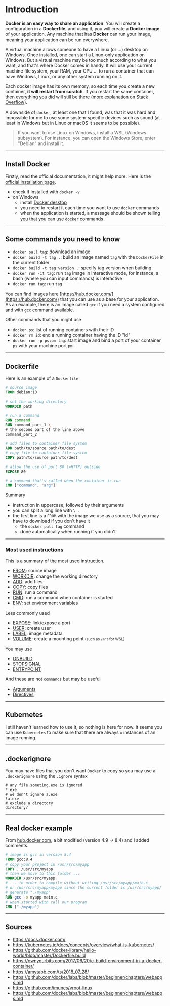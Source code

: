 # Introduction

**Docker is an easy way to share an application**. You will create a configuration in a **Dockerfile**, and using it, you will create a **Docker image** of your application. Any machine that has **Docker** can run your image, meaning your application can be run everywhere.

A virtual machine allows someone to have a Linux (or ...) desktop on Windows. Once installed, one can start a Linux-only application on Windows. But a virtual machine may be too much according to what you want, and that's where Docker comes in handy. It will use your current machine file system, your RAM, your CPU ... 
to run a container that can have Windows, Linux, or any other system running on it.

Each docker image has its own memory, so each time you create a new container, **it will restart from scratch**. If you restart the same container, then everything you did will still be there ([more explanation on Stack Overflow](https://stackoverflow.com/questions/28574433/do-docker-containers-retain-file-changes)).

A downside of `docker`, at least one that I found, was that it was hard and impossible for me to use some system-specific devices such as sound (<span class="text-muted small">at least in Windows but in Linux or macOS it seems to be possible</span>).

> If you want to use Linux on Windows, install a WSL (Windows subsystem). For instance, you can open the Windows Store,  enter "Debian" and install it.

<hr class="sl">

## Install Docker

Firstly, read the official documentation, it might help more.
Here is the [official installation page](https://docs.docker.com/engine/install/).

* check if installed with `docker -v`
* on Windows
  * install [Docker desktop](https://hub.docker.com/editions/community/docker-ce-desktop-windows)
  * you need to restart it each time you want to use `docker` commands
  * when the application is started, a message should be shown
  telling you that you can use `docker` commands

<hr class="sr">

## Some commands you need to know

* `docker pull tag`: download an image
* `docker build -t tag .`: build an image named `tag` with
the `DockerFile` in the current folder
* `docker build -t tag:version .`: specify tag version
when building
* `docker run -it tag`: run `tag` image in interactive mode,
for instance, a bash (where you can input commands) is interactive
* `docker run tag`: run `tag`

You can find images here [https://hub.docker.com/](https://hub.docker.com/)
that you can use as a base for your application.
As an example, there is an image called `gcc` 
if you need a system configured and with `gcc` command available.

Other commands that you might use

* `docker ps`: list of running containers with their ID
* `docker rm id`: end a running container having the ID "id"
* `docker run -p ps:pm tag`: start image and bind a port
of your container `ps` with your machine port `pm`.

<hr class="sl">

## Dockerfile

Here is an example of a `Dockerfile`

```dockerfile
# source image
FROM debian:10

# set the working directory
WORKDIR path

# run a command
RUN command
RUN command_part_1 \
# the second part of the line above
command_part_2

# add files to container file system
ADD path/to/source path/to/dest
# copy file to container file system
COPY path/to/source path/to/dest

# allow the use of port 80 (=HTTP) outside
EXPOSE 80

# a command that's called when the container is run
CMD ["command", "arg"]
```

Summary

* instruction in uppercase, followed by their arguments
* you can split a long line with `\ `.
* the first line is a `FROM` with the image we use as a source,
that you may have to download if you don't have it 
  * the `docker pull tag` command
  * done automatically when running if you didn't

<hr class="sr">

### Most used instructions

This is a summary of the most used instruction.

* [FROM](tags/from.md): source image
* [WORKDIR](tags/workdir.md): change the working directory
* [ADD](tags/add.md): add files
* [COPY](tags/copy.md): copy files
* [RUN](tags/run.md): run a command
* [CMD](tags/cmd.md): run a command when container is started
* [ENV](tags/env.md): set environment variables

Less commonly used

* [EXPOSE](tags/expose.md): link/expose a port
* [USER](tags/user.md): create user
* [LABEL](tags/label.md): image metadata
* [VOLUME](tags/volume.md): create a mounting point 
<small>(such as `/mnt` for WSL)</small>

You may use

* [ONBUILD](tags/onbuild.md) 
* [STOPSIGNAL](tags/stopsignal.md) 
* [ENTRYPOINT](tags/entrypoint.md)

And these are not `commands` but may
be useful

* [Arguments](tags/args.md)
* [Directives](tags/directives.md)

<hr class="sl">

## Kubernetes

I still haven't learned how to use it, so nothing is here
for now. It seems you can use `Kubernetes` to make sure that there are always `x` instances of an image running.

<hr class="sr">

## .dockerignore

You may have files that you don't want `Docker` to copy
so you may use a `.dockerignore` using the `.ignore`
syntax

```gitignore
# any file someting.exe is ignored
*.exe
# we don't ignore a.exe
!a.exe
# exclude a directory
directory/
```

<hr class="sl">

## Real docker example 

From [hub.docker.com](https://hub.docker.com),
a bit modified (version 4.9 → 8.4) and I added comments.

```dockerfile
# image is gcc in version 8.4
FROM gcc:8.4
# copy your project in /usr/src/myapp
COPY . /usr/src/myapp
# then we move to this folder ...
WORKDIR /usr/src/myapp
# ... in order to compile without writing /usr/src/myapp/main.c
# or /usr/src/myapp/myapp since the current folder is /usr/src/myapp/
# generate "./myapp"
RUN gcc -o myapp main.c
# when started with call our program
CMD ["./myapp"]
```

<hr class="sr">

## Sources

* <https://docs.docker.com/>
* <https://kubernetes.io/docs/concepts/overview/what-is-kubernetes/>
* <https://github.com/docker-library/hello-world/blob/master/Dockerfile.build>
* <https://ownyourbits.com/2017/06/20/c-build-environment-in-a-docker-container/>
* <https://amytabb.com/ts/2018_07_28/>
* <https://github.com/docker/labs/blob/master/beginner/chapters/webapps.md>
* <https://github.com/imunes/vroot-linux>
* <https://github.com/docker/labs/blob/master/beginner/chapters/webapps.md>
